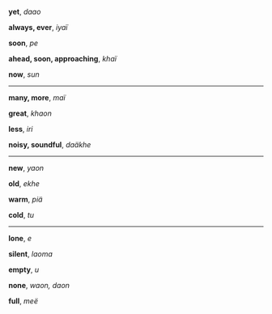 **yet**, _daao_

**always, ever**, _iyaï_

**soon**, _pe_

**ahead, soon, approaching**, _khaï_

**now**, _sun_

---

**many, more**, _maï_

**great**, _khaon_

**less**, _iri_

**noisy, soundful**,  _daäkhe_


---

**new**, _yaon_

**old**, _ekhe_

**warm**, _piä_

**cold**, _tu_

---

**lone**, _e_

**silent**, _laoma_

**empty**, _u_

**none**, _waon, daon_

**full**, _meë_